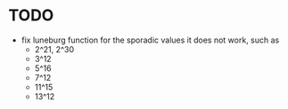 # TODO

* fix luneburg function for the sporadic values it does not work, such as
    * 2^21, 2^30
    * 3^12
    * 5^16
    * 7^12
    * 11^15
    * 13^12
